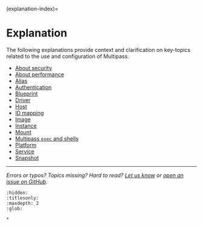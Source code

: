 (explanation-index)=
# Explanation

The following explanations provide context and clarification on key-topics related to the use and configuration of Multipass. <!--- The following  was provided by @nielsenjared-->

- [About security](about-security)
- [About performance](about-performance)
- [Alias](alias)
- [Authentication](authentication)
- [Blueprint](blueprint)
- [Driver](driver)
- [Host](host)
- [ID mapping](id-mapping)
- [Image](image)
- [Instance](instance)
- [Mount](mount)
- [Multipass `exec` and shells](multipass-exec-and-shells)
- [Platform](platform)
- [Service](service)
- [Snapshot](snapshot)

---

*Errors or typos? Topics missing? Hard to read? <a href="https://docs.google.com/forms/d/e/1FAIpQLSd0XZDU9sbOCiljceh3rO_rkp6vazy2ZsIWgx4gsvl_Sec4Ig/viewform?usp=pp_url&entry.317501128=https://canonical.com/multipass/docs/explanation" target="_blank">Let us know</a> or <a href="https://github.com/canonical/multipass/issues/new/choose" target="_blank">open an issue on GitHub</a>.*


```{toctree}
:hidden:
:titlesonly:
:maxdepth: 2
:glob:

*
